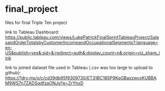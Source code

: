 # final_project
files for final Triple Ten project

link to Tableau Dashboard: https://public.tableau.com/views/LukePatrickFinalSprintTableauProject/SalesandOrderTotalsbyCustomerIncomeandOccupationalSegments?:language=en-US&publish=yes&:sid=&:redirect=auth&:display_count=n&:origin=viz_share_link

link to joined dataset file used in Tableau (.csv was too large to upload to github): https://1drv.ms/x/c/cd39db95f9309730/ET31BC185P9KqGBaxzwcxKUBBAM9WS7n7ZADSqdfzaONJg?e=ZrYhxD
